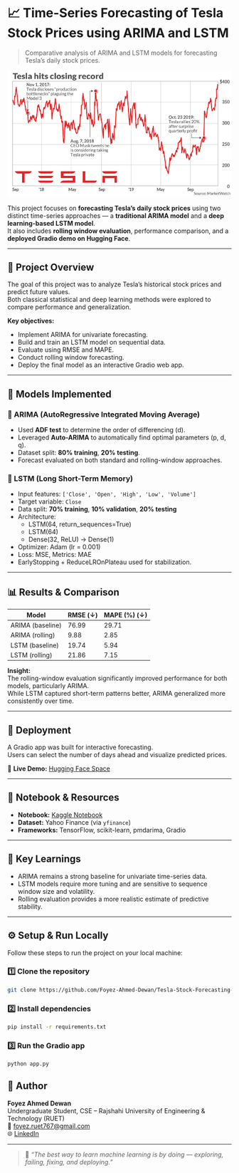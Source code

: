 # 📈 Time-Series Forecasting of Tesla Stock Prices using ARIMA and LSTM
> Comparative analysis of ARIMA and LSTM models for forecasting Tesla’s daily stock prices.


<p align="center">
  <img src="image.jpg" alt="Tesla Forecast" width="700"/>
</p>


This project focuses on **forecasting Tesla’s daily stock prices** using two distinct time-series approaches — a **traditional ARIMA model** and a **deep learning-based LSTM model**.  
It also includes **rolling window evaluation**, performance comparison, and a **deployed Gradio demo on Hugging Face**.

---

## 🚀 Project Overview

The goal of this project was to analyze Tesla’s historical stock prices and predict future values.  
Both classical statistical and deep learning methods were explored to compare performance and generalization.

**Key objectives:**
- Implement ARIMA for univariate forecasting.
- Build and train an LSTM model on sequential data.
- Evaluate using RMSE and MAPE.
- Conduct rolling window forecasting.
- Deploy the final model as an interactive Gradio web app.

---

## 🧠 Models Implemented

### 🔹 ARIMA (AutoRegressive Integrated Moving Average)
- Used **ADF test** to determine the order of differencing (d).  
- Leveraged **Auto-ARIMA** to automatically find optimal parameters (p, d, q).  
- Dataset split: **80% training**, **20% testing**.  
- Forecast evaluated on both standard and rolling-window approaches.

### 🔹 LSTM (Long Short-Term Memory)
- Input features: `['Close', 'Open', 'High', 'Low', 'Volume']`
- Target variable: `Close`
- Data split: **70% training**, **10% validation**, **20% testing**
- Architecture:
  - LSTM(64, return_sequences=True)
  - LSTM(64)
  - Dense(32, ReLU) → Dense(1)
- Optimizer: Adam (lr = 0.001)
- Loss: MSE, Metrics: MAE
- EarlyStopping + ReduceLROnPlateau used for stabilization.

---

## 📊 Results & Comparison

| Model           | RMSE (↓) | MAPE (%) (↓) |
|-----------------|-----------|--------------|
| ARIMA (baseline) | 76.99 | 29.71 |
| ARIMA (rolling)  | 9.88  | 2.85  |
| LSTM (baseline)  | 19.74 | 5.94  |
| LSTM (rolling)   | 21.86 | 7.15  |

**Insight:**  
The rolling-window evaluation significantly improved performance for both models, particularly ARIMA.  
While LSTM captured short-term patterns better, ARIMA generalized more consistently over time.

---

## 🧩 Deployment

A Gradio app was built for interactive forecasting.  
Users can select the number of days ahead and visualize predicted prices.

🔗 **Live Demo:** [Hugging Face Space](https://huggingface.co/spaces/foyez767/DataSynthis_ML_JobTask)

---

## 📓 Notebook & Resources

- **Notebook:** [Kaggle Notebook](https://www.kaggle.com/code/foyez767/tesla-stock-price-arima-vs-lstm)
- **Dataset:** Yahoo Finance (via `yfinance`)
- **Frameworks:** TensorFlow, scikit-learn, pmdarima, Gradio

---

## 🧾 Key Learnings

- ARIMA remains a strong baseline for univariate time-series data.
- LSTM models require more tuning and are sensitive to sequence window size and volatility.
- Rolling evaluation provides a more realistic estimate of predictive stability.

---
## ⚙️ Setup & Run Locally

Follow these steps to run the project on your local machine:

### 1️⃣ Clone the repository
```bash
git clone https://github.com/Foyez-Ahmed-Dewan/Tesla-Stock-Forecasting-ARIMA-vs-LSTM.git
```
### 2️⃣ Install dependencies
```bash
pip install -r requirements.txt
```
### 3️⃣ Run the Gradio app
```bash
python app.py
```

## 👤 Author

**Foyez Ahmed Dewan**  
Undergraduate Student, CSE – Rajshahi University of Engineering & Technology (RUET)  
📧 foyez.ruet767@gmail.com  
🌐 [LinkedIn](https://www.linkedin.com/in/foyez767)

---

> 🧭 *“The best way to learn machine learning is by doing — exploring, failing, fixing, and deploying.”*
